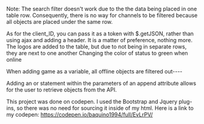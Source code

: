 Note: The search filter doesn't work due to the the data being placed in one table row. Consequently, there is no way for channels to be filtered because all objects are placed under the same row. 

As for the client_ID, you can pass it as a token with $.getJSON, rather than using ajax and adding a header. It is a matter of preference, nothing more. The logos are added to the table, but due to not being in separate rows, they are next to one another
Changing the color of status to green when online


When adding game as a variable, all offline objects are filtered out----

Adding an or statement within the parameters of an append attribute allows for the user to retrieve objects from the API.

This project was done on codepen. I used the Bootstrap and Jquery plug-ins, so there was no need for sourcing it inside of my html. Here is a link to my codepen: https://codepen.io/baquino1994/full/EvLrPV/